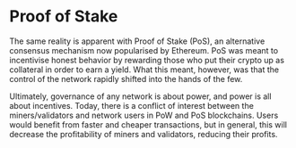 # Proof of Stake

The same reality is apparent with Proof of Stake (PoS), an alternative consensus mechanism now popularised by Ethereum. PoS was meant to incentivise honest behavior by rewarding those who put their crypto up as collateral in order to earn a yield. What this meant, however, was that the control of the network rapidly shifted into the hands of the few.

Ultimately, governance of any network is about power, and power is all about incentives. Today, there is a conflict of interest between the miners/validators and network users in PoW and PoS blockchains. Users would benefit from faster and cheaper transactions, but in general, this will decrease the profitability of miners and validators, reducing their profits.
